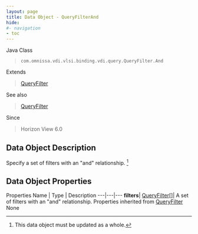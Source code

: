 ```yaml
---
layout: page
title: Data Object - QueryFilterAnd
hide:
#- navigation
- toc
---
```






Java Class
> `com.omnissa.vdi.vlsi.binding.vdi.query.QueryFilter.And`

Extends
> [QueryFilter](vdi.query.QueryFilter.Filter.md)

See also
> [QueryFilter](vdi.query.QueryFilter.Filter.md)

Since
> Horizon View 6.0


## Data Object Description

Specify a set of filters with an "and" relationship.
 [^167]



## Data Object Properties
Properties
Name |  Type |  Description
---|---|---
**filters**| [QueryFilter[]](vdi.query.QueryFilter.Filter.md)|  A set of filters with an "and" relationship.
Properties inherited from [QueryFilter](vdi.query.QueryFilter.Filter.md)
None
 


 


[^167]: This data object must be updated as a whole.